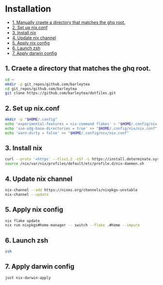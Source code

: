 # Installation

- [1. Manually craete a directory that matches the ghq root.](#1-manually-craete-a-directory-that-matches-the-ghq-root)
- [2. Set up nix.conf](#2-set-up-nixconf)
- [3. Install nix](#3-install-nix)
- [4. Update nix channel](#4-update-nix-channel)
- [5. Apply nix config](#5-apply-nix-config)
- [6. Launch zsh](#6-launch-zsh)
- [7. Apply darwin config](#7-apply-darwin-config)

## 1. Craete a directory that matches the ghq root.

```sh
cd ~
mkdir -p git_repos/github.com/barleytea
cd git_repos/github.com/barleytea
git clone https://github.com/barleytea/dotfiles.git
```

## 2. Set up nix.conf

```sh
mkdir -p "$HOME/.config"
echo 'experimental-features = nix-command flakes' > "$HOME/.config/nix.conf"
echo 'use-xdg-base-directories = true' >> "$HOME/.config/nix/nix.conf"
echo 'warn-dirty = false' >> "$HOME/.config/nix/nix.conf"
```

## 3. Install nix

```sh
curl --proto '=https' --tlsv1.2 -sSf -L https://install.determinate.systems/nix | sh -s -- install --no-confirm
source /nix/var/nix/profiles/default/etc/profile.d/nix-daemon.sh
```

## 4. Update nix channel

```sh
nix-channel --add https://nixos.org/channels/nixpkgs-unstable
nix-channel --update
```

## 5. Apply nix config

```sh
nix flake update
nix run nixpkgs#home-manager -- switch --flake .#home --impure
```

## 6. Launch zsh

```sh
zsh
```

## 7. Apply darwin config

```sh
just nix-darwin-apply
```
